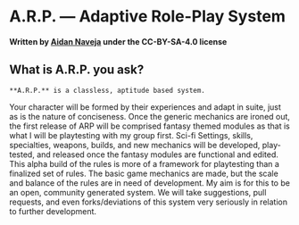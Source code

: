 # A.R.P. — Adaptive Role-Play System
#### Written by [Aidan Naveja](https://phottachedesign.myportfolio.com/other-art-junk) under the CC-BY-SA-4.0 license


## What is A.R.P. you ask?
	**A.R.P.** is a classless, aptitude based system.
  Your character will be formed by their experiences and adapt in suite, just as is the nature of conciseness.
  Once the generic mechanics are ironed out, the first release of ARP will be comprised fantasy themed modules as that is what I will be playtesting with my group first.
  Sci-fi Settings, skills, specialties, weapons, builds, and new mechanics will be developed, play-tested, and released once the fantasy modules are functional and edited.
  This alpha build of the rules is more of a framework for playtesting than a finalized set of rules. The basic game mechanics are made, but the scale and balance of the rules are in need of development.
  My aim is for this to be an open, community generated system.
  We will take suggestions, pull requests, and even forks/deviations of this system very seriously in relation to further development.
